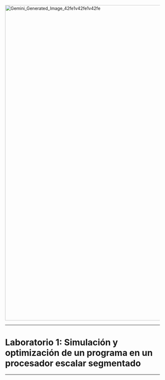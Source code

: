 <img width="1024" height="1024" alt="Gemini_Generated_Image_42fe1v42fe1v42fe" src="https://github.com/user-attachments/assets/29c3a553-0559-4568-a646-59dfce4a5b88" />


---

# **Laboratorio 1: Simulación y optimización de un programa en un procesador escalar segmentado**
---
